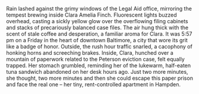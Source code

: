 Rain lashed against the grimy windows of the Legal Aid office, mirroring the tempest brewing inside Clara Amelia Finch.  Fluorescent lights buzzed overhead, casting a sickly yellow glow over the overflowing filing cabinets and stacks of precariously balanced case files. The air hung thick with the scent of stale coffee and desperation, a familiar aroma for Clara.  It was 5:57 pm on a Friday in the heart of downtown Baltimore, a city that wore its grit like a badge of honor.  Outside, the rush hour traffic snarled, a cacophony of honking horns and screeching brakes. Inside, Clara, hunched over a mountain of paperwork related to the Peterson eviction case, felt equally trapped.  Her stomach grumbled, reminding her of the lukewarm, half-eaten tuna sandwich abandoned on her desk hours ago.  Just two more minutes, she thought, two more minutes and then she could escape this paper prison and face the real one – her tiny, rent-controlled apartment in Hampden.
